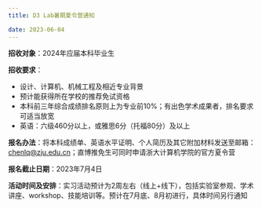 ```yaml
---
title: D3 Lab暑期夏令营通知

date: 2023-06-04
---
```



<!--more-->
**招收对象**：2024年应届本科毕业生

**招收要求**：

+ 设计、计算机、机械工程及相近专业背景
+ 预计能获得所在学校的推荐免试资格
+ 本科前三年综合成绩排名原则上为专业前10%；有出色学术成果者，排名要求可适当放宽
+ 英语：六级460分以上，或雅思6分（托福80分）及以上

**报名办法**：将本科成绩单、英语水平证明、个人简历及其它附加材料发送至邮箱：chenlq@zju.edu.cn；直博推免生可同时申请浙大计算机学院的官方夏令营

**报名截止日期**：2023年7月4日

**活动时间及安排**：实习活动预计为2周左右（线上+线下），包括实验室参观、学术讲座、workshop、技能培训等。预计在7月底、8月初进行，具体时间另行通知